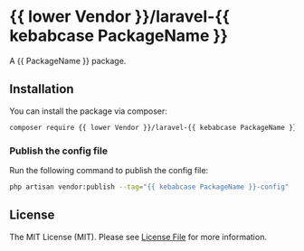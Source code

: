 # {{ lower Vendor }}/laravel-{{ kebabcase PackageName }}

A {{ PackageName }} package.

## Installation

You can install the package via composer:

```bash
composer require {{ lower Vendor }}/laravel-{{ kebabcase PackageName }}
```

### Publish the config file

Run the following command to publish the config file:

```bash
php artisan vendor:publish --tag="{{ kebabcase PackageName }}-config"
```

## License

The MIT License (MIT). Please see [License File](LICENSE) for more information.
